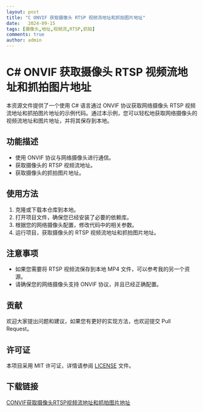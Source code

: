 ```yaml
---
layout: post
title: "C ONVIF 获取摄像头 RTSP 视频流地址和抓拍图片地址"
date:   2024-09-15
tags: [摄像头,地址,视频流,RTSP,抓拍]
comments: true
author: admin
---
```

# C# ONVIF 获取摄像头 RTSP 视频流地址和抓拍图片地址

本资源文件提供了一个使用 C# 语言通过 ONVIF 协议获取网络摄像头 RTSP 视频流地址和抓拍图片地址的示例代码。通过本示例，您可以轻松地获取网络摄像头的视频流地址和图片地址，并将其保存到本地。

## 功能描述

- 使用 ONVIF 协议与网络摄像头进行通信。
- 获取摄像头的 RTSP 视频流地址。
- 获取摄像头的抓拍图片地址。

## 使用方法

1. 克隆或下载本仓库到本地。
2. 打开项目文件，确保您已经安装了必要的依赖库。
3. 根据您的网络摄像头配置，修改代码中的相关参数。
4. 运行项目，获取摄像头的 RTSP 视频流地址和抓拍图片地址。

## 注意事项

- 如果您需要将 RTSP 视频流保存到本地 MP4 文件，可以参考我的另一个资源。
- 请确保您的网络摄像头支持 ONVIF 协议，并且已经正确配置。

## 贡献

欢迎大家提出问题和建议，如果您有更好的实现方法，也欢迎提交 Pull Request。

## 许可证

本项目采用 MIT 许可证，详情请参阅 [LICENSE](LICENSE) 文件。

## 下载链接

[CONVIF获取摄像头RTSP视频流地址和抓拍图片地址](https://pan.quark.cn/s/4e2f4f2a3262)